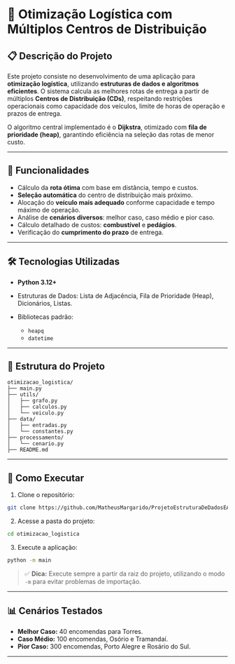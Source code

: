 # 🚚 Otimização Logística com Múltiplos Centros de Distribuição

## 📋 Descrição do Projeto

Este projeto consiste no desenvolvimento de uma aplicação para **otimização logística**, utilizando **estruturas de dados e algoritmos eficientes**. O sistema calcula as melhores rotas de entrega a partir de múltiplos **Centros de Distribuição (CDs)**, respeitando restrições operacionais como capacidade dos veículos, limite de horas de operação e prazos de entrega.

O algoritmo central implementado é o **Dijkstra**, otimizado com **fila de prioridade (heap)**, garantindo eficiência na seleção das rotas de menor custo.

---

## 🚀 Funcionalidades

* Cálculo da **rota ótima** com base em distância, tempo e custos.
* **Seleção automática** do centro de distribuição mais próximo.
* Alocação do **veículo mais adequado** conforme capacidade e tempo máximo de operação.
* Análise de **cenários diversos**: melhor caso, caso médio e pior caso.
* Cálculo detalhado de custos: **combustível** e **pedágios**.
* Verificação do **cumprimento do prazo** de entrega.

---

## 🛠️ Tecnologias Utilizadas

* **Python 3.12+**
* Estruturas de Dados: Lista de Adjacência, Fila de Prioridade (Heap), Dicionários, Listas.
* Bibliotecas padrão:

  * `heapq`
  * `datetime`

---

## 📂 Estrutura do Projeto

```
otimizacao_logistica/
├── main.py
├── utils/
│   ├── grafo.py
│   ├── calculos.py
│   └── veiculo.py
├── data/
│   ├── entradas.py
│   └── constantes.py
├── processamento/
│   └── cenario.py
├── README.md
```

---

## 🏁 Como Executar

1. Clone o repositório:

```bash
git clone https://github.com/MatheusMargarido/ProjetoEstruturaDeDadosEAnaliseDeAlgoritmo.git
```

2. Acesse a pasta do projeto:

```bash
cd otimizacao_logistica
```

3. Execute a aplicação:

```bash
python -m main
```

> ✅ **Dica:** Execute sempre a partir da raiz do projeto, utilizando o modo `-m` para evitar problemas de importação.

---

## 📊 Cenários Testados

* **Melhor Caso:** 40 encomendas para Torres.
* **Caso Médio:** 100 encomendas, Osório e Tramandaí.
* **Pior Caso:** 300 encomendas, Porto Alegre e Rosário do Sul.

---
